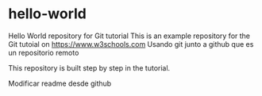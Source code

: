 # hello-world
Hello World repository for Git tutorial
This is an example repository for the Git tutoial on https://www.w3schools.com
Usando git junto a github que es un repositorio remoto

This repository is built step by step in the tutorial.

Modificar readme desde github
